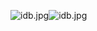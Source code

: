 ![idb.jpg]({{site.baseurl}}/css/img/logos/idb.jpg)![idb.jpg]({{site.baseurl}}/css/img/logos/idb.jpg)
